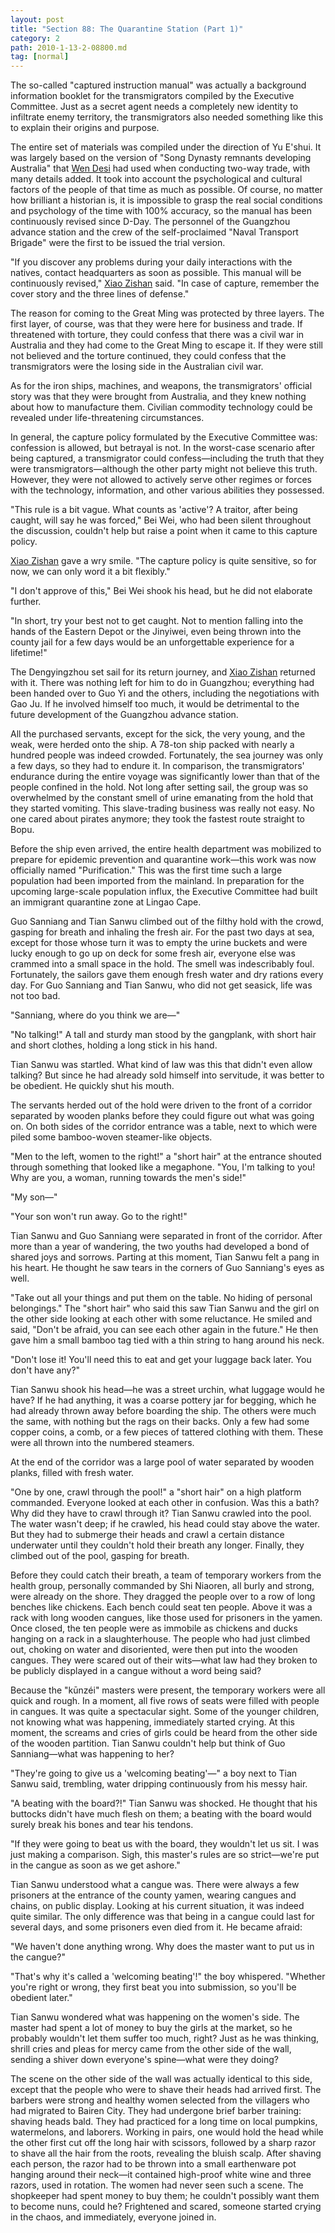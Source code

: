 ```yaml
---
layout: post
title: "Section 88: The Quarantine Station (Part 1)"
category: 2
path: 2010-1-13-2-08800.md
tag: [normal]
---
```


The so-called "captured instruction manual" was actually a background information booklet for the transmigrators compiled by the Executive Committee. Just as a secret agent needs a completely new identity to infiltrate enemy territory, the transmigrators also needed something like this to explain their origins and purpose.

The entire set of materials was compiled under the direction of Yu E'shui. It was largely based on the version of "Song Dynasty remnants developing Australia" that [Wen Desi][y002] had used when conducting two-way trade, with many details added. It took into account the psychological and cultural factors of the people of that time as much as possible. Of course, no matter how brilliant a historian is, it is impossible to grasp the real social conditions and psychology of the time with 100% accuracy, so the manual has been continuously revised since D-Day. The personnel of the Guangzhou advance station and the crew of the self-proclaimed "Naval Transport Brigade" were the first to be issued the trial version.

"If you discover any problems during your daily interactions with the natives, contact headquarters as soon as possible. This manual will be continuously revised," [Xiao Zishan][y001] said. "In case of capture, remember the cover story and the three lines of defense."

The reason for coming to the Great Ming was protected by three layers. The first layer, of course, was that they were here for business and trade. If threatened with torture, they could confess that there was a civil war in Australia and they had come to the Great Ming to escape it. If they were still not believed and the torture continued, they could confess that the transmigrators were the losing side in the Australian civil war.

As for the iron ships, machines, and weapons, the transmigrators' official story was that they were brought from Australia, and they knew nothing about how to manufacture them. Civilian commodity technology could be revealed under life-threatening circumstances.

In general, the capture policy formulated by the Executive Committee was: confession is allowed, but betrayal is not. In the worst-case scenario after being captured, a transmigrator could confess—including the truth that they were transmigrators—although the other party might not believe this truth. However, they were not allowed to actively serve other regimes or forces with the technology, information, and other various abilities they possessed.

"This rule is a bit vague. What counts as 'active'? A traitor, after being caught, will say he was forced," Bei Wei, who had been silent throughout the discussion, couldn't help but raise a point when it came to this capture policy.

[Xiao Zishan][y001] gave a wry smile. "The capture policy is quite sensitive, so for now, we can only word it a bit flexibly."

"I don't approve of this," Bei Wei shook his head, but he did not elaborate further.

"In short, try your best not to get caught. Not to mention falling into the hands of the Eastern Depot or the Jinyiwei, even being thrown into the county jail for a few days would be an unforgettable experience for a lifetime!"

The Dengyingzhou set sail for its return journey, and [Xiao Zishan][y001] returned with it. There was nothing left for him to do in Guangzhou; everything had been handed over to Guo Yi and the others, including the negotiations with Gao Ju. If he involved himself too much, it would be detrimental to the future development of the Guangzhou advance station.

All the purchased servants, except for the sick, the very young, and the weak, were herded onto the ship. A 78-ton ship packed with nearly a hundred people was indeed crowded. Fortunately, the sea journey was only a few days, so they had to endure it. In comparison, the transmigrators' endurance during the entire voyage was significantly lower than that of the people confined in the hold. Not long after setting sail, the group was so overwhelmed by the constant smell of urine emanating from the hold that they started vomiting. This slave-trading business was really not easy. No one cared about pirates anymore; they took the fastest route straight to Bopu.

Before the ship even arrived, the entire health department was mobilized to prepare for epidemic prevention and quarantine work—this work was now officially named "Purification." This was the first time such a large population had been imported from the mainland. In preparation for the upcoming large-scale population influx, the Executive Committee had built an immigrant quarantine zone at Lingao Cape.

Guo Sanniang and Tian Sanwu climbed out of the filthy hold with the crowd, gasping for breath and inhaling the fresh air. For the past two days at sea, except for those whose turn it was to empty the urine buckets and were lucky enough to go up on deck for some fresh air, everyone else was crammed into a small space in the hold. The smell was indescribably foul. Fortunately, the sailors gave them enough fresh water and dry rations every day. For Guo Sanniang and Tian Sanwu, who did not get seasick, life was not too bad.

"Sanniang, where do you think we are—"

"No talking!" A tall and sturdy man stood by the gangplank, with short hair and short clothes, holding a long stick in his hand.

Tian Sanwu was startled. What kind of law was this that didn't even allow talking? But since he had already sold himself into servitude, it was better to be obedient. He quickly shut his mouth.

The servants herded out of the hold were driven to the front of a corridor separated by wooden planks before they could figure out what was going on. On both sides of the corridor entrance was a table, next to which were piled some bamboo-woven steamer-like objects.

"Men to the left, women to the right!" a "short hair" at the entrance shouted through something that looked like a megaphone. "You, I'm talking to you! Why are you, a woman, running towards the men's side!"

"My son—"

"Your son won't run away. Go to the right!"

Tian Sanwu and Guo Sanniang were separated in front of the corridor. After more than a year of wandering, the two youths had developed a bond of shared joys and sorrows. Parting at this moment, Tian Sanwu felt a pang in his heart. He thought he saw tears in the corners of Guo Sanniang's eyes as well.

"Take out all your things and put them on the table. No hiding of personal belongings." The "short hair" who said this saw Tian Sanwu and the girl on the other side looking at each other with some reluctance. He smiled and said, "Don't be afraid, you can see each other again in the future." He then gave him a small bamboo tag tied with a thin string to hang around his neck.

"Don't lose it! You'll need this to eat and get your luggage back later. You don't have any?"

Tian Sanwu shook his head—he was a street urchin, what luggage would he have? If he had anything, it was a coarse pottery jar for begging, which he had already thrown away before boarding the ship. The others were much the same, with nothing but the rags on their backs. Only a few had some copper coins, a comb, or a few pieces of tattered clothing with them. These were all thrown into the numbered steamers.

At the end of the corridor was a large pool of water separated by wooden planks, filled with fresh water.

"One by one, crawl through the pool!" a "short hair" on a high platform commanded. Everyone looked at each other in confusion. Was this a bath? Why did they have to crawl through it? Tian Sanwu crawled into the pool. The water wasn't deep; if he crawled, his head could stay above the water. But they had to submerge their heads and crawl a certain distance underwater until they couldn't hold their breath any longer. Finally, they climbed out of the pool, gasping for breath.

Before they could catch their breath, a team of temporary workers from the health group, personally commanded by Shi Niaoren, all burly and strong, were already on the shore. They dragged the people over to a row of long benches like chickens. Each bench could seat ten people. Above it was a rack with long wooden cangues, like those used for prisoners in the yamen. Once closed, the ten people were as immobile as chickens and ducks hanging on a rack in a slaughterhouse. The people who had just climbed out, choking on water and disoriented, were then put into the wooden cangues. They were scared out of their wits—what law had they broken to be publicly displayed in a cangue without a word being said?

Because the "kūnzéi" masters were present, the temporary workers were all quick and rough. In a moment, all five rows of seats were filled with people in cangues. It was quite a spectacular sight. Some of the younger children, not knowing what was happening, immediately started crying. At this moment, the screams and cries of girls could be heard from the other side of the wooden partition. Tian Sanwu couldn't help but think of Guo Sanniang—what was happening to her?

"They're going to give us a 'welcoming beating'—" a boy next to Tian Sanwu said, trembling, water dripping continuously from his messy hair.

"A beating with the board?!" Tian Sanwu was shocked. He thought that his buttocks didn't have much flesh on them; a beating with the board would surely break his bones and tear his tendons.

"If they were going to beat us with the board, they wouldn't let us sit. I was just making a comparison. Sigh, this master's rules are so strict—we're put in the cangue as soon as we get ashore."

Tian Sanwu understood what a cangue was. There were always a few prisoners at the entrance of the county yamen, wearing cangues and chains, on public display. Looking at his current situation, it was indeed quite similar. The only difference was that being in a cangue could last for several days, and some prisoners even died from it. He became afraid:

"We haven't done anything wrong. Why does the master want to put us in the cangue?"

"That's why it's called a 'welcoming beating'!" the boy whispered. "Whether you're right or wrong, they first beat you into submission, so you'll be obedient later."

Tian Sanwu wondered what was happening on the women's side. The master had spent a lot of money to buy the girls at the market, so he probably wouldn't let them suffer too much, right? Just as he was thinking, shrill cries and pleas for mercy came from the other side of the wall, sending a shiver down everyone's spine—what were they doing?

The scene on the other side of the wall was actually identical to this side, except that the people who were to shave their heads had arrived first. The barbers were strong and healthy women selected from the villagers who had migrated to Bairen City. They had undergone brief barber training: shaving heads bald. They had practiced for a long time on local pumpkins, watermelons, and laborers. Working in pairs, one would hold the head while the other first cut off the long hair with scissors, followed by a sharp razor to shave all the hair from the roots, revealing the bluish scalp. After shaving each person, the razor had to be thrown into a small earthenware pot hanging around their neck—it contained high-proof white wine and three razors, used in rotation. The women had never seen such a scene. The shopkeeper had spent money to buy them; he couldn't possibly want them to become nuns, could he? Frightened and scared, someone started crying in the chaos, and immediately, everyone joined in.

[y001]: /characters/y001 "Xiao Zishan"
[y002]: /characters/y002 "Wen Desi"